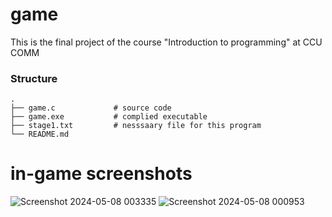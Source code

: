 # game
This is the final project of the course "Introduction to programming" at CCU COMM
### Structure
    .
    ├── game.c             # source code
    ├── game.exe           # complied executable
    ├── stage1.txt         # nesssaary file for this program
    └── README.md

# in-game screenshots
![Screenshot 2024-05-08 003335](https://github.com/hsu26zq/game/assets/95536686/18cb9bbf-6a54-4532-a995-a903c31686eb)
![Screenshot 2024-05-08 000953](https://github.com/hsu26zq/game/assets/95536686/71ffd3b2-ee29-4aea-a4c7-be61a07d4098)
